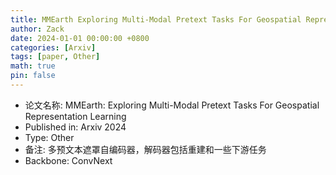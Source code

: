 ```yaml
---
title: MMEarth Exploring Multi-Modal Pretext Tasks For Geospatial Representation Learning
author: Zack
date: 2024-01-01 00:00:00 +0800
categories: [Arxiv]
tags: [paper, Other]
math: true
pin: false
---
```

- 论文名称: MMEarth: Exploring Multi-Modal Pretext Tasks For Geospatial Representation Learning
- Published in: Arxiv 2024
- Type: Other
- 备注: 多预文本遮罩自编码器，解码器包括重建和一些下游任务
- Backbone: ConvNext
